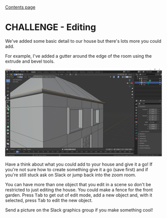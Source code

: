 [Contents page](../graphics.md)

# CHALLENGE - Editing

We've added some basic detail to our house but there's lots more you could add.

For example, I've added a gutter around the edge of the room using the extrude and bevel tools.

![alt text](images/challenge.png)

Have a think about what you could add to your house and give it a go!
If you're not sure how to create something give it a go (save first) and if you're still stuck ask on Slack or jump back into the zoom room.

You can have more than one object that you edit in a scene so don't be restricted to just editing the house.  You could make a fence for the front garden.  Press <kbd>Tab</kbd> to get out of edit mode, add a new object and, with it selected, press <kbd>Tab</kbd> to edit the new object.

Send a picture on the Slack graphics group if you make something cool!
